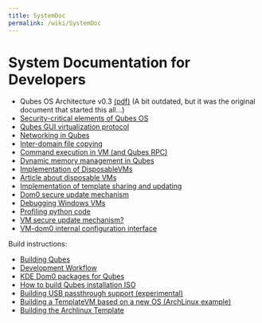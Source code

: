 ```yaml
---
title: SystemDoc
permalink: /wiki/SystemDoc
---
```


System Documentation for Developers
===================================

-   Qubes OS Architecture v0.3 [​(pdf)](http://files.qubes-os.org/files/doc/arch-spec-0.3.pdf) (A bit outdated, but it was the original document that started this all...)
-   [Security-critical elements of Qubes OS](/wiki/SecurityCriticalCode)
-   [Qubes GUI virtualization protocol](/wiki/GUIdocs)
-   [Networking in Qubes](/wiki/QubesNet)
-   [Inter-domain file copying](/wiki/Qfilecopy)
-   [Command execution in VM (and Qubes RPC)](/wiki/Qrexec)
-   [Dynamic memory management in Qubes](/wiki/Qmemman)
-   [Implementation of DisposableVMs](/wiki/DVMimpl)
-   [​Article about disposable VMs](http://theinvisiblethings.blogspot.com/2010/06/disposable-vms.html)
-   [Implementation of template sharing and updating](/wiki/TemplateImplementation)
-   [Dom0 secure update mechanism](/wiki/Dom0SecureUpdates)
-   [Debugging Windows VMs](/wiki/WindowsDebugging)
-   [Profiling python code](/wiki/Profiling)
-   [VM secure update mechanism?](/wiki/VMSecureUpdates)
-   [VM-dom0 internal configuration interface](/wiki/SystemDoc/VMInterface)

Build instructions:

-   [Building Qubes](/wiki/QubesBuilder)
-   [Development Workflow](/wiki/DevelopmentWorkflow)
-   [KDE Dom0 packages for Qubes](/wiki/KdeDom0)
-   [How to build Qubes installation ISO](/wiki/InstallationIsoBuilding)
-   [Building USB passthrough support (experimental)](/wiki/USBVM)
-   [Building a TemplateVM based on a new OS (ArchLinux example)](/wiki/BuildingNonFedoraTemplate)
-   [Building the Archlinux Template](/wiki/BuildingArchlinuxTemplate)

